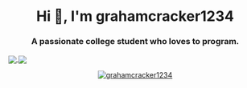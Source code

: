 <h1 align="center">Hi 👋, I'm grahamcracker1234</h1>
<h3 align="center">A passionate college student who loves to program.</h3>

<a href="https://github.com/grahamcracker1234" width="49%">
  <img align="center" src="https://github-readme-stats.vercel.app/api?username=grahamcracker1234&show_icons=true&count_private=true&include_all_commits=True" />
</a>
<a href="https://github.com/grahamcracker1234" width="49%">
  <img align="center" src="https://github-readme-streak-stats.herokuapp.com/?user=grahamcracker1234&hide_border=true&include_all_commits=True&count_private=true" />
</a>
<p align="center">
  <a href="https://github.com/grahamcracker1234">
    <img src="https://github-readme-stats.vercel.app/api/top-langs?username=grahamcracker1234&show_icons=true&locale=en&layout=compact" alt="grahamcracker1234"/>
  </a>
</p>
